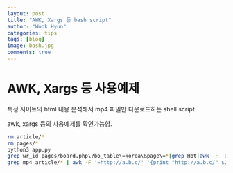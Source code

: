 ```yaml
---
layout: post
title: "AWK, Xargs 등 bash script"
author: "Wook Hyun"
categories: tips
tags: [blog]
image: bash.jpg
comments: true
---
```



# AWK, Xargs 등 사용예제

특정 사이트의 html 내용 분석해서 mp4 파일만 다운로드하는 shell script

awk, xargs 등의 사용예제를 확인가능함.

```bash
rm article/*
rm pages/*
python3 app.py
grep wr_id pages/board.php\?bo_table\=korea\&page\=*|grep Hot|awk -F 'a href=\"' '{ print $2 }'|awk -F '&amp;page' '{print $1}' | sed 's/\&amp;/\&/' | xargs wget -P article
grep mp4 article/* | awk -F '=http://a.b.c/' '{print "http://a.b.c/" $2}'| awk -F '&amp' '{print $1}'| xargs wget -x
```

